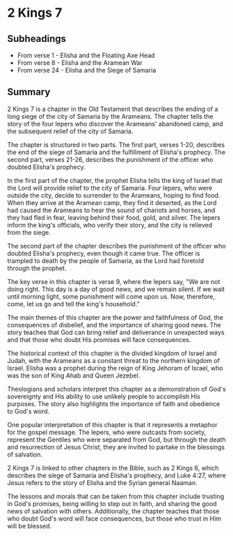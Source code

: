# 2 Kings 7

## Subheadings

* From verse 1 - Elisha and the Floating Axe Head
* From verse 8 - Elisha and the Aramean War
* From verse 24 - Elisha and the Siege of Samaria

## Summary

2 Kings 7 is a chapter in the Old Testament that describes the ending of a long siege of the city of Samaria by the Arameans. The chapter tells the story of the four lepers who discover the Arameans' abandoned camp, and the subsequent relief of the city of Samaria.

The chapter is structured in two parts. The first part, verses 1-20, describes the end of the siege of Samaria and the fulfillment of Elisha's prophecy. The second part, verses 21-26, describes the punishment of the officer who doubted Elisha's prophecy.

In the first part of the chapter, the prophet Elisha tells the king of Israel that the Lord will provide relief to the city of Samaria. Four lepers, who were outside the city, decide to surrender to the Arameans, hoping to find food. When they arrive at the Aramean camp, they find it deserted, as the Lord had caused the Arameans to hear the sound of chariots and horses, and they had fled in fear, leaving behind their food, gold, and silver. The lepers inform the king's officials, who verify their story, and the city is relieved from the siege.

The second part of the chapter describes the punishment of the officer who doubted Elisha's prophecy, even though it came true. The officer is trampled to death by the people of Samaria, as the Lord had foretold through the prophet.

The key verse in this chapter is verse 9, where the lepers say, "We are not doing right. This day is a day of good news, and we remain silent. If we wait until morning light, some punishment will come upon us. Now, therefore, come, let us go and tell the king's household."

The main themes of this chapter are the power and faithfulness of God, the consequences of disbelief, and the importance of sharing good news. The story teaches that God can bring relief and deliverance in unexpected ways and that those who doubt His promises will face consequences.

The historical context of this chapter is the divided kingdom of Israel and Judah, with the Arameans as a constant threat to the northern kingdom of Israel. Elisha was a prophet during the reign of King Jehoram of Israel, who was the son of King Ahab and Queen Jezebel.

Theologians and scholars interpret this chapter as a demonstration of God's sovereignty and His ability to use unlikely people to accomplish His purposes. The story also highlights the importance of faith and obedience to God's word.

One popular interpretation of this chapter is that it represents a metaphor for the gospel message. The lepers, who were outcasts from society, represent the Gentiles who were separated from God, but through the death and resurrection of Jesus Christ, they are invited to partake in the blessings of salvation.

2 Kings 7 is linked to other chapters in the Bible, such as 2 Kings 6, which describes the siege of Samaria and Elisha's prophecy, and Luke 4:27, where Jesus refers to the story of Elisha and the Syrian general Naaman.

The lessons and morals that can be taken from this chapter include trusting in God's promises, being willing to step out in faith, and sharing the good news of salvation with others. Additionally, the chapter teaches that those who doubt God's word will face consequences, but those who trust in Him will be blessed.